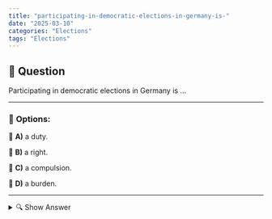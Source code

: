 ```yaml
---
title: "participating-in-democratic-elections-in-germany-is-"
date: "2025-03-10"
categories: "Elections"
tags: "Elections"
---
```


## 📌 **Question**

Participating in democratic elections in Germany is ...



---

### 📝 **Options:**

🔘 **A)** a duty.

🔘 **B)** a right.

🔘 **C)** a compulsion.

🔘 **D)** a burden.

---

<details>
  <summary>🔍 Show Answer</summary>

  <p>
💡  <b>Correct Answer:</b>  b
  </p>
  <p>
    📖<b>Explanation:</b>
    In Germany, democratic elections are a central component of the political system. Citizens have the opportunity to elect their representatives at local, regional and national level. Participation in these elections reflects the commitment of the population to shaping policy and the future of the country. It is a fundamental element of democracy that gives citizens rights and duties in the political process. Voter turnout influences the legitimacy of the elected institutions and the quality of political decisions.
  </p>
</details>
